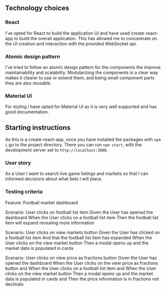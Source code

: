 ## Technology choices

### React

I've opted for React to build the application UI and have used create-react-app to build the overall application. This has allowed me to concentrate on the UI creation and interaction with the provided WebSocket api.

### Atomic design pattern

I've tried to follow an atomic design pattern for the components the improve maintainability and scalability. Modularizing the components in a clear way makes it clearer to use or extend them, and being small component parts they are also reusable.

### Material UI

For styling I have opted for Material UI as it is very well supported and has good documentation.

## Starting instructions

As this is a create-react-app, once you have installed the packages with `npm i` go to the project directory. There you can run `npm start`, with the development server set to `http://localhost:3000`.

### User story

As a User I want to search live game listings and markets so that I can informed decisions about what bets I will place.

### Testing criteria

Feature: Football market dashboard

Scenario: User clicks on football list item
Given the User has opened the dashboard
When the User clicks on a football list item
Then the football list item will expand revealing more information

Scenario: User clicks on view markets button
Given the User has clicked on a football list item
And that the football list item has expanded
When the User clicks on the view market button
Then a modal opens up and the market data is populated in cards

Scenario: User clicks on view price as fractions button
Given the User has opened the dashboard
When the User clicks on the view price as fractions button and
When the User clicks on a football list item and
When the User clicks on the view market button
Then a modal opens up and the market data is populated in cards and
Then the price information is in fractions not decimals
